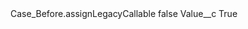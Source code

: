 <?xml version="1.0" encoding="UTF-8"?>
<CustomMetadata xmlns="http://soap.sforce.com/2006/04/metadata" xmlns:xsi="http://www.w3.org/2001/XMLSchema-instance" xmlns:xsd="http://www.w3.org/2001/XMLSchema">
    <label>Case_Before.assignLegacyCallable</label>
    <protected>false</protected>
    <values>
        <field>Value__c</field>
        <value xsi:type="xsd:string">True</value>
    </values>
</CustomMetadata>
